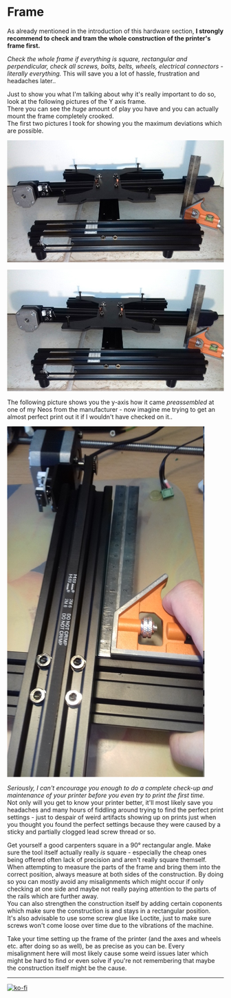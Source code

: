 # Frame 

As already mentioned in the introduction of this hardware section, **I strongly recommend to check and tram the whole construction of the printer's frame first.**  

*Check the whole frame if everything is square, rectangular and perpendicular, check all screws, bolts, belts, wheels, electrical connectors - literally everything.* This will save you a lot of hassle, frustration and headaches later..  

Just to show you what I'm talking about why it's really important to do so, look at the following pictures of the Y axis frame.  
There you can see the *huge* amount of play you have and you can actually mount the frame completely crooked.  
The first two pictures I took for showing you the maximum deviations which are possible.  

![Y-axis crooked 1](../assets/images/baseframe_y-crooked1_web.jpg)  

![Y-axis crooked 2](../assets/images/baseframe_y-crooked2_web.jpg)  

The following picture shows you the y-axis how it came *preassembled* at one of my Neos from the manufacturer - now imagine me trying to get an almost perfect print out it if I wouldn't have checked on it..  

![Y-axis crooked from manufacturer](../assets/images/axes_y-axis-crooked_web.jpg)  

*Seriously, I can't encourage you enough to do a complete check-up and maintenance of your printer before you even try to print the first time.*    
Not only will you get to know your printer better, it'll most likely save you headaches and many hours of fiddling around trying to find the perfect print settings - just to despair of weird artifacts showing up on prints just when you thought you found the perfect settings because they were caused by a sticky and partially clogged lead screw thread or so.   

Get yourself a good carpenters square in a 90° rectangular angle. Make sure the tool itself actually really *is* square - especially the cheap ones being offered often lack of precision and aren't really square themself.  
When attempting to measure the parts of the frame and bring them into the correct position, always measure at both sides of the construction. By doing so you can mostly avoid any misalignments which might occur if only checking at one side and maybe not really paying attention to the parts of the rails which are further away.  
You can also strengthen the construction itself by adding certain coponents which make sure the construction is and stays in a rectangular position.  
It's also advisable to use some screw glue like Loctite, just to make sure screws won't come loose over time due to the vibrations of the machine.  

Take your time setting up the frame of the printer (and the axes and wheels etc. after doing so as well), be as precise as you can be. Every misalignment here will most likely cause some weird issues later which might be hard to find or even solve if you're not remembering that maybe the construction itself might be the cause.   

---

[![ko-fi](https://ko-fi.com/img/githubbutton_sm.svg)](https://ko-fi.com/U6U5NPB51)  
